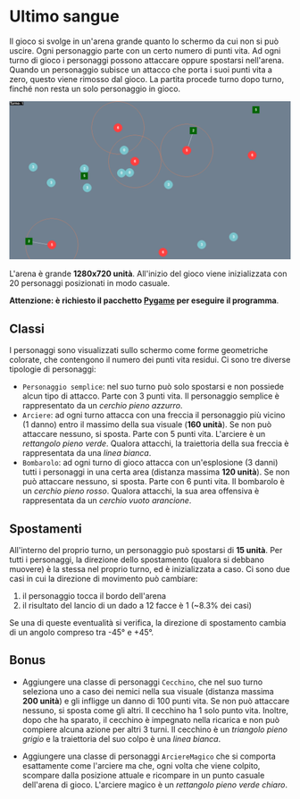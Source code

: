 # Ultimo sangue

Il gioco si svolge in un'arena grande quanto lo schermo da cui non si può uscire. Ogni personaggio parte con un certo numero di punti vita. Ad ogni turno di gioco i personaggi possono attaccare oppure spostarsi nell'arena. Quando un personaggio subisce un attacco che porta i suoi punti vita a zero, questo viene rimosso dal gioco. La partita procede turno dopo turno, finché non resta un solo personaggio in gioco.

![Schermata arena di gioco](screenshot.png)

L'arena è grande **1280x720 unità**. All'inizio del gioco viene inizializzata con 20 personaggi posizionati in modo casuale.

**Attenzione: è richiesto il pacchetto [Pygame](https://www.pygame.org/) per eseguire il programma**.

## Classi

I personaggi sono visualizzati sullo schermo come forme geometriche colorate, che contengono il numero dei punti vita residui. Ci sono tre diverse tipologie di personaggi:

- `Personaggio semplice`: nel suo turno può solo spostarsi e non possiede alcun tipo di attacco. Parte con 3 punti vita. Il personaggio semplice è rappresentato da un *cerchio pieno azzurro*.
- `Arciere`: ad ogni turno attacca con una freccia il personaggio più vicino (1 danno) entro il massimo della sua visuale (**160 unità**). Se non può attaccare nessuno, si sposta. Parte con 5 punti vita. L'arciere è un *rettangolo pieno verde*. Qualora attacchi, la traiettoria della sua freccia è rappresentata da una *linea bianca*.
- `Bombarolo`: ad ogni turno di gioco attacca con un'esplosione (3 danni) tutti i personaggi in una certa area (distanza massima **120 unità**). Se non può attaccare nessuno, si sposta. Parte con 6 punti vita. Il bombarolo è un *cerchio pieno rosso*. Qualora attacchi, la sua area offensiva è rappresentata da un *cerchio vuoto arancione*.

## Spostamenti

All'interno del proprio turno, un personaggio può spostarsi di **15 unità**. Per tutti i personaggi, la direzione dello spostamento (qualora si debbano muovere) è la stessa nel proprio turno, ed è inizializzata a caso. Ci sono due casi in cui la direzione di movimento può cambiare:

1. il personaggio tocca il bordo dell'arena
2. il risultato del lancio di un dado a 12 facce è 1 (~8.3% dei casi)

Se una di queste eventualità si verifica, la direzione di spostamento cambia di un angolo compreso tra -45° e +45°.

## Bonus

- Aggiungere una classe di personaggi `Cecchino`, che nel suo turno seleziona uno a caso dei nemici nella sua visuale (distanza massima **200 unità**) e gli infligge un danno di 100 punti vita. Se non può attaccare nessuno, si sposta come gli altri. Il cecchino ha 1 solo punto vita. Inoltre, dopo che ha sparato, il cecchino è impegnato nella ricarica e non può compiere alcuna azione per altri 3 turni. Il cecchino è un *triangolo pieno grigio* e la traiettoria del suo colpo è una *linea bianca*.

- Aggiungere una classe di personaggi `ArciereMagico` che si comporta esattamente come l'arciere ma che, ogni volta che viene colpito, scompare dalla posizione attuale e ricompare in un punto casuale dell'arena di gioco. L'arciere magico è un *rettangolo pieno verde chiaro*.
